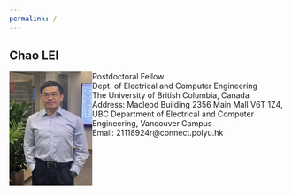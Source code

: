 ```yaml
---
permalink: /
---
```


## Chao LEI
<img src="https://github.com/honolulufishing/Homepage/blob/main/2.png" align="left" width="150">  
Postdoctoral Fellow
<br>Dept. of Electrical and Computer Engineering 
<br>The University of British Columbia, Canada
<br>Address: Macleod Building 2356 Main Mall V6T 1Z4, UBC Department of Electrical and Computer Engineering, Vancouver Campus
<br>Email: 21118924r@connect.polyu.hk<br/>


<br><br/>




